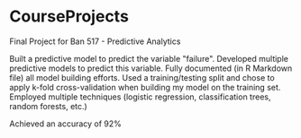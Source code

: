 # CourseProjects

Final Project for Ban 517 - Predictive Analytics

Built a predictive model to predict the variable "failure". Developed
multiple predictive models to predict this variable. Fully documented (in R
Markdown file) all model building efforts. Used a
training/testing split and chose to apply k-fold cross-validation when building my model on
the training set. Employed multiple techniques (logistic regression, classification trees, random
forests, etc.)

Achieved an accuracy of 92%



